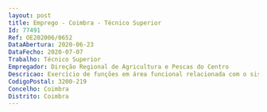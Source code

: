 ```yaml
--- 
layout: post
title: Emprego - Coimbra - Técnico Superior
Id: 77491
Ref: OE202006/0652
DataAbertura: 2020-06-23
DataFecho: 2020-07-07
Trabalho: Técnico Superior
Empregador: Direção Regional de Agricultura e Pescas do Centro
Descricao: Exercício de funções em área funcional relacionada com o sistema de identificação parcelar e o apoio técnico aos agricultores. Local de trabalho  LOUSÃ.
CodigoPostal: 3200-219
Concelho: Coimbra
Distrito: Coimbra
--- 
```

